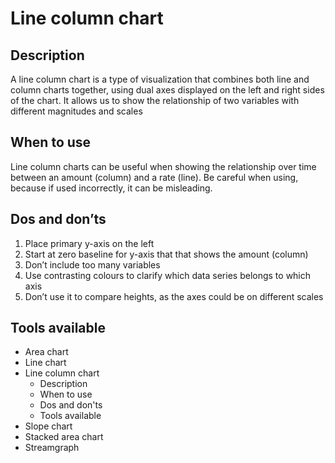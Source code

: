 <!---
Line column - Change over time content
-->

<!--- Line column icon assets/img/change_over_time/line_column_icon.svg --->
# Line column chart

## Description

A line column chart is a type of visualization that combines both line and column charts together, using dual axes displayed on the left and right sides of the chart. It allows us to show the relationship of two variables with different magnitudes and scales

## When to use

Line column charts can be useful when showing the relationship over time between an amount (column) and a rate (line). Be careful when using, because if used incorrectly, it can be misleading.  

## Dos and don’ts <!--- assets/img/change_over_time/line_column_dosdonts_X.svg --->

1. Place primary y-axis on the left
2. Start at zero baseline for y-axis that that shows the amount (column)
3. Don’t include too many variables
4. Use contrasting colours to clarify which data series belongs to which axis
5. Don’t use it to compare heights, as the axes could be on different scales

## Tools available
<!--- Buttons with link to the different tools --->


<!---
Side bar 
-->
- Area chart
- Line chart
- Line column chart
    - Description
    - When to use
    - Dos and don'ts
    - Tools available
- Slope chart
- Stacked area chart
- Streamgraph

